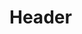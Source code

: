 <!-- TITLE: Silverflip -->
<!-- SUBTITLE: Inflicts a brutal blow to the head causing your enemy to fly backwards, root their feet to the ground, and forget their attacker. -->

# Header